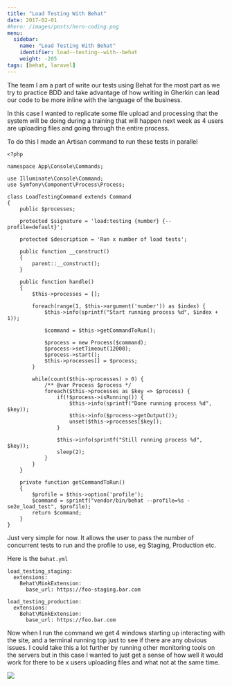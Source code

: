 ```yaml
---
title: "Load Testing With Behat"
date: 2017-02-01
#hero: /images/posts/hero-coding.png
menu:
  sidebar:
    name: "Load Testing With Behat"
    identifier: load--testing--with--behat
    weight: -205
tags: [behat, laravel]
---
```


The team I am a part of write our tests using Behat for the most part as we try to practice BDD and take advantage of how writing in Gherkin can lead our code to be more inline with the language of the business.

In this case I wanted to replicate some file upload and processing that the system will be doing during a training that will happen next week as 4 users are uploading files and going through the entire process.

To do this I made an Artisan command to run these tests in parallel 

```
<?php

namespace App\Console\Commands;

use Illuminate\Console\Command;
use Symfony\Component\Process\Process;

class LoadTestingCommand extends Command
{
    public $processes;

    protected $signature = 'load:testing {number} {--profile=default}';

    protected $description = 'Run x number of load tests';

    public function __construct()
    {
        parent::__construct();
    }

    public function handle()
    {
        $this->processes = [];

        foreach(range(1, $this->argument('number')) as $index) {
            $this->info(sprintf("Start running process %d", $index + 1));

            $command = $this->getCommandToRun();

            $process = new Process($command);
            $process->setTimeout(12000);
            $process->start();
            $this->processes[] = $process;
        }

        while(count($this->processes) > 0) {
            /** @var Process $process */
            foreach($this->processes as $key => $process) {
                if(!$process->isRunning()) {
                    $this->info(sprintf("Done running process %d", $key));
                    $this->info($process->getOutput());
                    unset($this->processes[$key]);
                }

                $this->info(sprintf("Still running process %d", $key));
                sleep(2);
            }
        }
    }

    private function getCommandToRun()
    {
        $profile = $this->option('profile');
        $command = sprintf("vendor/bin/behat --profile=%s -se2e_load_test", $profile);
        return $command;
    }
}
```

Just very simple for now. It allows the user to pass the number of concurrent tests to run and the profile to use, eg Staging, Production etc.

Here is the `behat.yml`
```
load_testing_staging:
  extensions:
    Behat\MinkExtension:
      base_url: https://foo-staging.bar.com

load_testing_production:
  extensions:
    Behat\MinkExtension:
      base_url: https://foo.bar.com
```

Now when I run the command we get 4 windows starting up interacting with the site, and a terminal running top just to see if there are any obvious issues. I could take this a lot further by running other monitoring tools on the servers but in this case I wanted to just get a sense of how well it would work for there to be x users uploading files and what not at the same time.

![](https://dl.dropboxusercontent.com/s/i4r7er84jh5vqtg/loadtesting.png?dl=0)